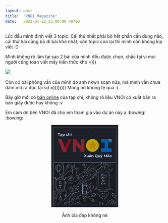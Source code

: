 ```yaml
---
layout: post
title:  "VNOI Magazine"
date:   2023-01-22 23:00:00 +0700
---
```


Lúc đầu mình định viết 3 topic. Cái thứ nhất phải bỏ hết phần cần dùng não, cái thứ hai cũng bỏ đi bài khó nhất, còn topic còn lại thì mình còn không kịp viết :D

Mình không rõ lắm tại sao 2 bài của mình đều được chọn, chắc tại vì mọi người cũng toàn viết mấy kiến thức khó =)))

![][message]

Còn có bài phỏng vấn của mình do anh nkwn soạn nữa, mà mình vẫn chưa dám mở ra đọc tại sợ =)))))))) Mong nó không tệ quá :(

Bây giờ mới có [bản online][magazine] của tạp chí, không rõ liệu VNOI có xuất bản ra bản giấy được hay không :v

Em cảm ơn bên VNOI đã cho em tham gia vào dự án này ạ :bowing: :bowing:

<!-- I hate HTML and Markdown -->
<figure>
<p style="text-align:center"><img width="50%" src="/assets/images/VNOI%20magazine%20cover.png"></p>
<figcaption style="text-align:center">Ảnh bìa đẹp không nè</figcaption>
</figure>

[message]: /assets/images/Screenshot%20from%202023-01-22%2023-27-21.png
[magazine]: https://oj.vnoi.info/post/428-vnoi-magazine-2023